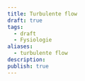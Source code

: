 ```yaml
---
title: Turbulente flow
draft: true
tags:
  - draft
  - Fysiologie
aliases:
  - turbulente flow
description: 
publish: true
---
```

